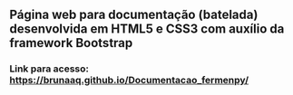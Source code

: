 ## Página web para documentação (batelada) desenvolvida em HTML5 e CSS3 com auxílio da framework Bootstrap
### Link para acesso: https://brunaaq.github.io/Documentacao_fermenpy/
